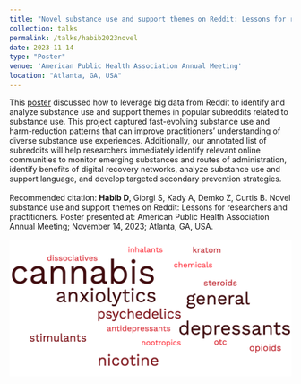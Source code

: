 ```yaml
---	
title: "Novel substance use and support themes on Reddit: Lessons for researchers and practitioners"	
collection: talks	
permalink: /talks/habib2023novel
date: 2023-11-14
type: "Poster"
venue: 'American Public Health Association Annual Meeting'
location: "Atlanta, GA, USA"
---	
```

This [poster](https://danielrshabib.github.io/files/habib2023novel-poster.pdf) discussed how to leverage big data from Reddit to identify and analyze substance use and support themes in popular subreddits related to substance use. This project captured fast-evolving substance use and harm-reduction patterns that can improve practitioners’ understanding of diverse substance use experiences. Additionally, our annotated list of subreddits will help researchers immediately identify relevant online communities to monitor emerging substances and routes of administration, identify benefits of digital recovery networks, analyze substance use and support language, and develop targeted secondary prevention strategies.
<br><br>
Recommended citation: **Habib D**, Giorgi S, Kady A, Demko Z, Curtis B. Novel substance use and support themes on Reddit: Lessons for researchers and practitioners. Poster presented at: American Public Health Association Annual Meeting; November 14, 2023; Atlanta, GA, USA. 
<br><br>
![Red word cloud showing words related to different substance use categories with larger and darker words being more common](../images/habib2023novel.png)
